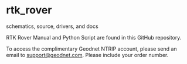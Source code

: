 # rtk_rover
schematics, source, drivers, and docs

RTK Rover Manual and Python Script are found in this GitHub repository.

To access the complimentary Geodnet NTRIP account, please send an email to support@geodnet.com. Please include your order number.
